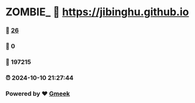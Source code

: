 # ZOMBIE_ :link: https://jibinghu.github.io 
### :page_facing_up: [26](https://jibinghu.github.io/tag.html) 
### :speech_balloon: 0 
### :hibiscus: 197215 
### :alarm_clock: 2024-10-10 21:27:44 
### Powered by :heart: [Gmeek](https://github.com/Meekdai/Gmeek)

